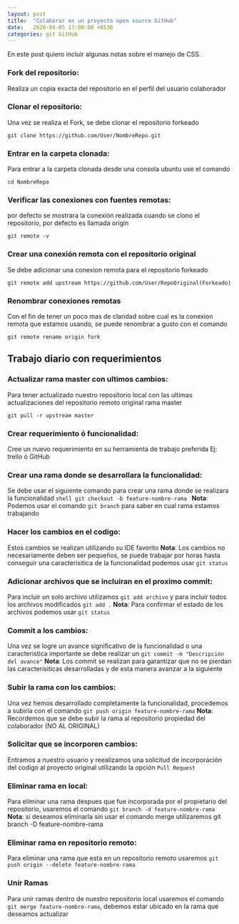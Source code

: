 ```yaml
---
layout: post
title:  "Colaborar en un proyecto open source GitHub"
date:   2020-04-05 13:00:00 +0530
categories: git GitHub
---
```


En este post quiero incluir algunas notas sobre el manejo de CSS.

### Fork del repositorio:

Realiza un copia exacta del repositorio en el perfil del usuario colaborador

### Clonar el repositorio:

Una vez se realiza el Fork, se debe clonar el repositorio forkeado

```shell
git clone https://github.com/User/NombreRepo.git
```

### Entrar en la carpeta clonada:

Para entrar a la carpeta clonada desde una consola ubuntu use el comando

```shell
cd NombreRepo
```

### Verificar las conexiones con fuentes remotas:

por defecto se mostrara la conexión realizada cuando se clono el repositorio, por defecto es llamada origin

```shell
git remote -v
```

### Crear una conexión remota con el repositorio original

Se debe adicionar una conexion remota para el repositorio forkeado

```shell
git remote add upstream https://github.com/User/RepoOriginal(Forkeado)
```

### Renombrar conexiones remotas

Con el fin de tener un poco mas de claridad sobre cual es la conexion remota que estamos usando, se puede renombrar a gusto con el comando

```shell
git remote rename origin fork
```

## Trabajo diario con requerimientos

### Actualizar rama master con ultimos cambios:
Para tener actualizado nuestro repositorio local con las ultimas actualizaciones del repositorio remoto original rama master

```shell
git pull -r upstream master
```

### Crear requerimiento ó funcionalidad:
Cree un nuevo requerimiento en su herramienta de trabajo preferida Ej: trello ó GitHub
### Crear una rama donde se desarrollara la funcionalidad:
Se debe usar el siguiente comando para crear una rama donde se realizara la funcionalidad
    ```shell
    git checkout -b feature-nombre-rama
    ```
**Nota**: Podemos usar el comando `git branch` para saber en cual rama estamos trabajando
### Hacer los cambios en el codigo:
Estos cambios se realizan utilizando su IDE favorito
**Nota**: Los cambios no necesariamente deben ser pequeños, se puede trabajar por horas hasta conseguir una caracterisitica de la funcionalidad podemos usar `git status`
### Adicionar archivos que se incluiran en el proximo commit:
Para incluir un solo archivo utilizamos `git add archivo` y para incluir todos los archivos modificados `git add .`
**Nota**: Para confirmar el estado de los archivos podemos usar `git status`
### Commit a los cambios:
Una vez se logre un avance significativo de la funcionalidad o una caracteristica importante se debe realizar un `git commit -m "Descripción del avance"`
**Nota**: Los commit se realizan para garantizar que no se pierdan las caracterisiticas desarrolladas y de esta manera avanzar a la siguiente
### Subir la rama con los cambios:
Una vez hemos desarrollado completamente la funcionalidad, procedemos a subirla con el comando `git push origin feature-nombre-rama`
**Nota**: Recordemos que se debe subir la rama al repositorio propiedad del colaborador (NO AL ORIGINAL)
### Solicitar que se incorporen cambios:
Entramos a nuestro usuario y reealizamos una solicitud de incorporación del codigo al proyecto original utilizando la opción `Pull Request`
### Eliminar rama en local:
Para eliminar una rama despues que fue incorporada por el propietario del repositorio, usaremos el comando `git branch -d feature-nombre-rama`
**Nota**: si deseamos eliminarla sin usar el comando merge utilizaremos git branch -D feature-nombre-rama
### Eliminar rama en repositorio remoto:
Para eliminar una rama que esta en un repositorio remoto usaremos `git push origin --delete feature-nombre-rama`
### Unir Ramas
Para unir ramas dentro de nuestro repositorio local usaremos el comando `git merge feature-nombre-rama`, debemos estar ubicado en la rama que deseamos actualizar
